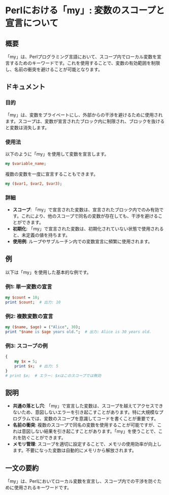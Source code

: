 <!--
Meta Description: # Perlにおける「my」: 変数のスコープと宣言について ## 概要 「my」は、Perlプログラミング言語において、スコープ内でローカル変数を宣言するためのキーワードです。これを使用することで、変数の有効範囲を制限し、名前の衝突を避けることが可能となります。 ## ドキュメント ### 目的 ...
Meta Keywords: perl, print, で宣言された変数は, count, name
-->

# Perlにおける「my」: 変数のスコープと宣言について

## 概要
「my」は、Perlプログラミング言語において、スコープ内でローカル変数を宣言するためのキーワードです。これを使用することで、変数の有効範囲を制限し、名前の衝突を避けることが可能となります。

## ドキュメント
### 目的
「my」は、変数をプライベートにし、外部からの干渉を避けるために使用されます。スコープは、変数が宣言されたブロック内に制限され、ブロックを抜けると変数は消失します。

### 使用法
以下のように「my」を使用して変数を宣言します。
```perl
my $variable_name;
```
複数の変数を一度に宣言することもできます。
```perl
my ($var1, $var2, $var3);
```

### 詳細
- **スコープ**: 「my」で宣言された変数は、宣言されたブロック内でのみ有効です。これにより、他のスコープで同名の変数が存在しても、干渉を避けることができます。
- **初期化**: 「my」で宣言された変数は、初期化されていない状態で使用されると、未定義の値を持ちます。
- **使用例**: ループやサブルーチン内での変数宣言に頻繁に使用されます。

## 例
以下は「my」を使用した基本的な例です。

### 例1: 単一変数の宣言
```perl
my $count = 10;
print $count;  # 出力: 10
```

### 例2: 複数変数の宣言
```perl
my ($name, $age) = ("Alice", 30);
print "$name is $age years old.";  # 出力: Alice is 30 years old.
```

### 例3: スコープの例
```perl
{
    my $x = 5;
    print $x;  # 出力: 5
}
# print $x;  # エラー: $xはこのスコープでは無効
```

## 説明
- **共通の落とし穴**: 「my」で宣言した変数は、スコープを越えてアクセスできないため、意図しないエラーを引き起こすことがあります。特に大規模なプログラムでは、変数のスコープを意識してコードを書くことが重要です。
- **名前の衝突**: 複数のスコープで同名の変数を使用することが可能ですが、これは意図しない結果を引き起こすことがあります。「my」を使うことで、これを防ぐことができます。
- **メモリ管理**: スコープを適切に設定することで、メモリの使用効率が向上します。不要になった変数は自動的にメモリから解放されます。

## 一文の要約
「my」は、Perlにおいてローカル変数を宣言し、スコープ内での干渉を防ぐために使用されるキーワードです。